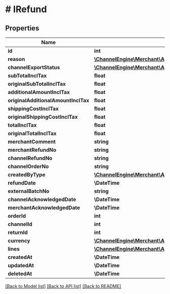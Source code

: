 # # IRefund

## Properties

Name | Type | Description | Notes
------------ | ------------- | ------------- | -------------
**id** | **int** |  | [optional]
**reason** | [**\ChannelEngine\Merchant\ApiClient\Model\RefundReason**](RefundReason.md) |  | [optional]
**channelExportStatus** | [**\ChannelEngine\Merchant\ApiClient\Model\ChannelExportStatus**](ChannelExportStatus.md) |  | [optional]
**subTotalInclTax** | **float** |  | [optional]
**originalSubTotalInclTax** | **float** |  | [optional]
**additionalAmountInclTax** | **float** |  | [optional]
**originalAdditionalAmountInclTax** | **float** |  | [optional]
**shippingCostInclTax** | **float** |  | [optional]
**originalShippingCostInclTax** | **float** |  | [optional]
**totalInclTax** | **float** |  | [optional]
**originalTotalInclTax** | **float** |  | [optional]
**merchantComment** | **string** |  | [optional]
**merchantRefundNo** | **string** |  | [optional]
**channelRefundNo** | **string** |  | [optional]
**channelOrderNo** | **string** |  | [optional]
**createdByType** | [**\ChannelEngine\Merchant\ApiClient\Model\CreatedByType**](CreatedByType.md) |  | [optional]
**refundDate** | **\DateTime** |  | [optional]
**externalBatchNo** | **string** |  | [optional]
**channelAcknowledgedDate** | **\DateTime** |  | [optional]
**merchantAcknowledgedDate** | **\DateTime** |  | [optional]
**orderId** | **int** |  | [optional]
**channelId** | **int** |  | [optional]
**returnId** | **int** |  | [optional]
**currency** | [**\ChannelEngine\Merchant\ApiClient\Model\IRefundCurrency**](IRefundCurrency.md) |  | [optional]
**lines** | [**\ChannelEngine\Merchant\ApiClient\Model\IRefundLine[]**](IRefundLine.md) |  | [optional]
**createdAt** | **\DateTime** |  | [optional]
**updatedAt** | **\DateTime** |  | [optional]
**deletedAt** | **\DateTime** |  | [optional]

[[Back to Model list]](../../README.md#models) [[Back to API list]](../../README.md#endpoints) [[Back to README]](../../README.md)

